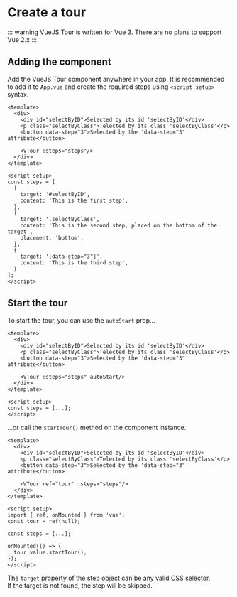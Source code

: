 # Create a tour

::: warning
VueJS Tour is written for Vue 3. There are no plans to support Vue 2.x
:::

## Adding the component

Add the VueJS Tour component anywhere in your app. It is recommended to add it to `App.vue`
and create the required steps using `<script setup>` syntax.

```vue{7,12-25}
<template>
  <div>
    <div id="selectByID">Selected by its id 'selectByID'</div>
    <p class="selectByClass">Telected by its class 'selectByClass'</p>
    <button data-step="3">Selected by the 'data-step="3"' attribute</button>

    <VTour :steps="steps"/>
  </div>
</template>

<script setup>
const steps = [
  {
    target: '#selectByID',
    content: 'This is the first step',
  },
  {
    target: '.selectByClass',
    content: 'This is the second step, placed on the bottom of the target',
    placement: 'bottom',
  },
  {
    target: '[data-step="3"]',
    content: 'This is the third step',
  }
];
</script>
```


## Start the tour

To start the tour, you can use the `autoStart` prop...

```vue{7}
<template>
  <div>
    <div id="selectByID">Selected by its id 'selectByID'</div>
    <p class="selectByClass">Telected by its class 'selectByClass'</p>
    <button data-step="3">Selected by the 'data-step="3"' attribute</button>

    <VTour :steps="steps" autoStart/>
  </div>
</template>

<script setup>
const steps = [...];
</script>
```

...or call the `startTour()` method on the component instance.

```vue{7,12,13,17-19}
<template>
  <div>
    <div id="selectByID">Selected by its id 'selectByID'</div>
    <p class="selectByClass">Telected by its class 'selectByClass'</p>
    <button data-step="3">Selected by the 'data-step="3"' attribute</button>

    <VTour ref="tour" :steps="steps"/>
  </div>
</template>

<script setup>
import { ref, onMounted } from 'vue';
const tour = ref(null);

const steps = [...];

onMounted(() => {
  tour.value.startTour();
});
</script>
```

The `target` property of the step object can be any valid [CSS selector](https://developer.mozilla.org/en-US/docs/Web/CSS/CSS_Selectors).<br>
If the target is not found, the step will be skipped.
